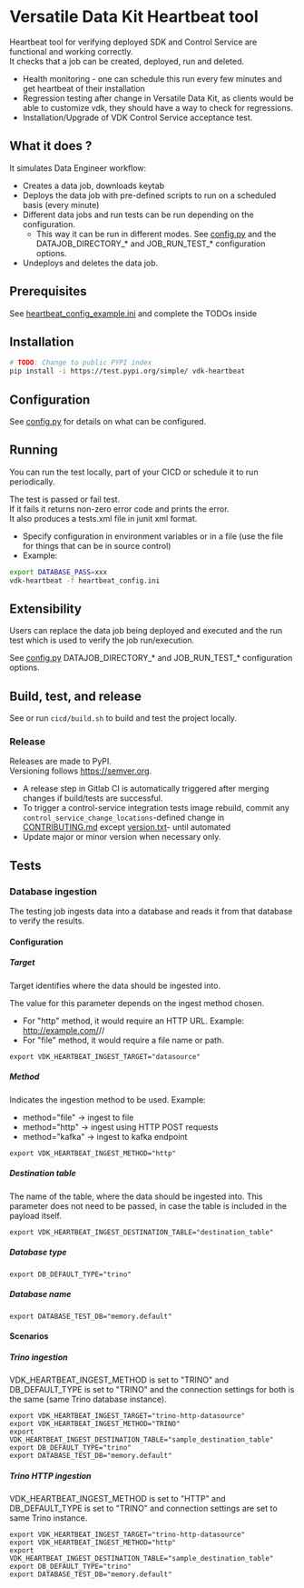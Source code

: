 # Versatile Data Kit Heartbeat tool

Heartbeat tool for verifying deployed SDK and Control Service are functional and working correctly.<br>
It  checks that a job can be created, deployed, run and deleted.

* Health monitoring - one can schedule this run every few minutes and get heartbeat of their installation
* Regression testing after change in Versatile Data Kit, as clients would be able to customize vdk, they should have a way to check for regressions.
* Installation/Upgrade of VDK Control Service acceptance test.

## What it does ?

It simulates Data Engineer workflow:
* Creates a data job, downloads keytab
* Deploys the data job with pre-defined scripts to run on a scheduled basis (every minute)
* Different data jobs and run tests can be run depending on the configuration.
  * This way it can be run in different modes. See [config.py](src/taurus/vdk/heartbeat/config.py)  and the DATAJOB_DIRECTORY_* and JOB_RUN_TEST_* configuration options.
* Undeploys and deletes the data job.

## Prerequisites

See [heartbeat_config_example.ini](vdk-heartbeat/heartbeat_config_example.ini) and complete the TODOs inside

## Installation

```bash
# TODO: Change to public PYPI index
pip install -i https://test.pypi.org/simple/ vdk-heartbeat
```

## Configuration

 See [config.py](src/taurus/vdk/heartbeat/config.py) for details on what can be configured.

## Running

You can run the test locally, part of your CICD or schedule it to run periodically. <br>

The test is passed or fail test. <br> If it fails it returns non-zero error code and prints the error.<br>
It also produces a tests.xml file in junit xml format.

* Specify configuration in environment variables or in a file (use the file for things that can be in source control)
* Example:
```bash
export DATABASE_PASS=xxx
vdk-heartbeat -f heartbeat_config.ini
```

## Extensibility

Users can replace the data job being deployed and executed and the run test which is used to verify the job run/execution.

See [config.py](src/taurus/vdk/heartbeat/config.py) DATAJOB_DIRECTORY_* and JOB_RUN_TEST_* configuration options.


## Build, test, and release

See or run `cicd/build.sh` to build and test the project locally.

### Release

Releases are made to PyPI. <br>
Versioning follows https://semver.org.

* A release step in Gitlab CI is automatically triggered after merging changes if build/tests are successful.
* To trigger a control-service integration tests image rebuild, commit any `control_service_change_locations`-defined change in [CONTRIBUTING.md](../control-service/cicd/.gitlab-ci.yml) except [version.txt](../control-service/projects/helm_charts/pipelines-control-service/version.txt)- until automated
* Update major or minor version when necessary only.

## Tests
### Database ingestion
The testing job ingests data into a database and reads it from that database to verify the results.
#### Configuration
##### Target
Target identifies where the data should be ingested into.

The value for this parameter depends on the ingest method chosen.
* For "http" method, it would require an HTTP URL.
    Example: http://example.com/<some>/<api>/<endpoint>
* For "file" method, it would require a file name or path.
```
export VDK_HEARTBEAT_INGEST_TARGET="datasource"
```
##### Method
Indicates the ingestion method to be used. Example:
* method="file" -> ingest to file
* method="http" -> ingest using HTTP POST requests
* method="kafka" -> ingest to kafka endpoint
```
export VDK_HEARTBEAT_INGEST_METHOD="http"
```
##### Destination table
The name of the table, where the data should be ingested into.
This parameter does not need to be passed, in case the table is
included in the payload itself.
```
export VDK_HEARTBEAT_INGEST_DESTINATION_TABLE="destination_table"
```
##### Database type
```
export DB_DEFAULT_TYPE="trino"
```
##### Database name
```
export DATABASE_TEST_DB="memory.default"
```
#### Scenarios
##### Trino ingestion
VDK_HEARTBEAT_INGEST_METHOD is set to "TRINO" and DB_DEFAULT_TYPE is set to "TRINO"
and the connection settings for both is the same (same Trino database instance).
```
export VDK_HEARTBEAT_INGEST_TARGET="trino-http-datasource"
export VDK_HEARTBEAT_INGEST_METHOD="TRINO"
export VDK_HEARTBEAT_INGEST_DESTINATION_TABLE="sample_destination_table"
export DB_DEFAULT_TYPE="trino"
export DATABASE_TEST_DB="memory.default"
```
##### Trino HTTP ingestion
VDK_HEARTBEAT_INGEST_METHOD is set to "HTTP" and DB_DEFAULT_TYPE is set to "TRINO"
and connection settings are set to same Trino instance.
```
export VDK_HEARTBEAT_INGEST_TARGET="trino-http-datasource"
export VDK_HEARTBEAT_INGEST_METHOD="http"
export VDK_HEARTBEAT_INGEST_DESTINATION_TABLE="sample_destination_table"
export DB_DEFAULT_TYPE="trino"
export DATABASE_TEST_DB="memory.default"
```

